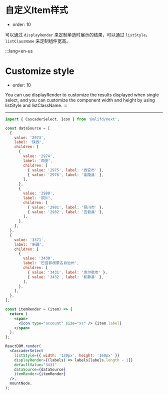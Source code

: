 # 自定义Item样式

- order: 10

可以通过 `displayRender` 来定制单选时展示的结果，可以通过 `listStyle`，`listClassName` 来定制组件宽高。

:::lang=en-us
# Customize style

- order: 10

You can use displayRender to customize the results displayed when single select, and you can customize the component width and height by using listStyle and listClassName.
:::

---

````jsx
import { CascaderSelect, Icon } from '@alifd/next';

const dataSource = [
  {
    value: '2973',
    label: '陕西',
    children: [
      {
        value: '2974',
        label: '西安',
        children: [
          { value: '2975', label: '西安市' },
          { value: '2976', label: '高陵县' },
        ],
      },
      {
        value: '2980',
        label: '铜川',
        children: [
          { value: '2981', label: '铜川市' },
          { value: '2982', label: '宜君县' },
        ],
      },
    ],
  },
  {
    value: '3371',
    label: '新疆',
    children: [
      {
        value: '3430',
        label: '巴音郭楞蒙古自治州',
        children: [
          { value: '3431', label: '库尔勒市' },
          { value: '3432', label: '和静县' },
        ],
      },
    ],
  },
];

const itemRender = (item) => {
  return (
    <span>
      <Icon type="account" size="xs" /> {item.label}
    </span>
  );
};

ReactDOM.render(
  <CascaderSelect
    listStyle={{ width: '120px', height: '160px' }}
    displayRender={(labels) => labels[labels.length - 1]}
    defaultValue="3431"
    dataSource={dataSource}
    itemRender={itemRender}
  />,
  mountNode,
);
````

